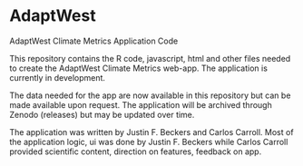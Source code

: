 # AdaptWest
AdaptWest Climate Metrics Application Code

This repository contains the R code, javascript, html and other files needed to create the AdaptWest Climate Metrics web-app.
The application is currently in development.

The data needed for the app are now available in this repository but can be made available upon request.
The application will be archived through Zenodo (releases) but may be updated over time.

The application was written by Justin F. Beckers and Carlos Carroll. 
Most of the application logic, ui was done by Justin F. Beckers while Carlos Carroll provided
scientific content, direction on features, feedback on app.
